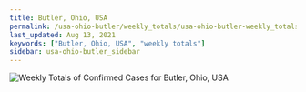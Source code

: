 ```yaml
---
title: Butler, Ohio, USA
permalink: /usa-ohio-butler/weekly_totals/usa-ohio-butler-weekly_totals.html
last_updated: Aug 13, 2021
keywords: ["Butler, Ohio, USA", "weekly totals"]
sidebar: usa-ohio-butler_sidebar
---
```


![Weekly Totals of Confirmed Cases for Butler, Ohio, USA](/covid_tracker/images/graphs/usa-ohio-butler-weekly_totals_graph.png)
